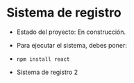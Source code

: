 <h1>Sistema de registro</h1>

- Estado del proyecto: En construcción.
- Para ejecutar el sistema, debes poner:
- ```npm install react```

- Sistema de registro 2
